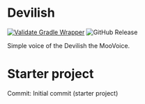 # Devilish
[![Validate Gradle Wrapper](https://github.com/MooGPT/devilish/actions/workflows/gradle-wrapper-validation.yml/badge.svg)](https://github.com/MooGPT/devilish/actions/workflows/gradle-wrapper-validation.yml) ![GitHub Release](https://img.shields.io/github/v/release/MooGPT/devilish)

Simple voice of the Devilish the MooVoice.
# Starter project
Commit: Initial commit (starter project)
